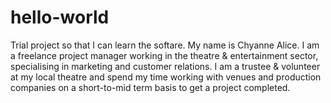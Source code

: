 # hello-world
Trial project so that I can learn the softare. 
My name is Chyanne Alice. I am a freelance project manager working in the theatre & entertainment sector, specialising in marketing and customer relations. I am a trustee & volunteer at my local theatre and spend my time working with venues and production companies on a short-to-mid term basis to get a project completed.
